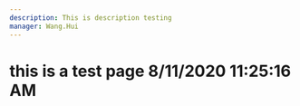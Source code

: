 ```yaml
---
description: This is description testing
manager: Wang.Hui
---
```

# this is a test page 8/11/2020 11:25:16 AM